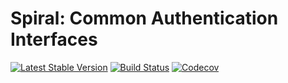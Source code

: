 # Spiral: Common Authentication Interfaces
[![Latest Stable Version](https://poser.pugx.org/spiral/auth/v/stable)](https://packagist.org/packages/spiral/auth) 
[![Build Status](https://travis-ci.org/spiral/auth.svg?branch=master)](https://travis-ci.org/spiral/auth)
[![Codecov](https://codecov.io/gh/spiral/auth/graph/badge.svg)](https://codecov.io/gh/spiral/auth)